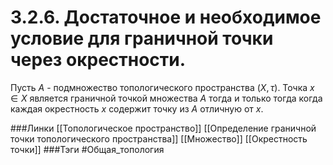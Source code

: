 # 3.2.6. Достаточное и необходимое условие для граничной точки через окрестности.
Пусть $A$ - подмножество топологического пространства $(X,\tau)$. Точка $x\in X$ является граничной точкой множества $A$ тогда и только тогда когда каждая окрестность $x$ содержит точку из $A$ отличную от $x$.

###Линки [[Топологическое пространство]] [[Определение граничной точки топологического пространства]] [[Множество]] [[Окрестность точки]]
###Тэги 
 #Общая_топология